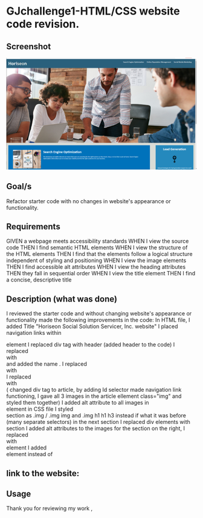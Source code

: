 # GJchallenge1-HTML/CSS website code revision.

## Screenshot
![Alt text](<Screenshot (5)-2.png>)
## Goal/s
Refactor starter code with no changes in website's appearance or functionality.

## Requirements
GIVEN a webpage meets accessibility standards
WHEN I view the source code
THEN I find semantic HTML elements
WHEN I view the structure of the HTML elements
THEN I find that the elements follow a logical structure independent of styling and positioning
WHEN I view the image elements
THEN I find accessible alt attributes
WHEN I view the heading attributes
THEN they fall in sequential order
WHEN I view the title element
THEN I find a concise, descriptive title


## Description (what was done)
I reviewed the starter code and without changing website's appearance or functionality made the following improvements in the code:
In HTML file,
I added Title "Horiseon Social Solution Servicer, Inc. website"
I placed navigation links within <nav>element
I replaced div tag with header (added header to the code)
I replaced <div class="hero"></div>  with  <section class="hero" name="background image"></section> and added the name .
I replaced <div class="content"> with <main class="content">
I replaced <div class="search-engine-optimization"> with  <article id="search-engine-optimization" class="img"> ( changed div tag to article, by adding Id selector made navigation link functioning, I gave all 3 images in the article ellement class="img" and styled them together)
I added alt attribute to all images in <article> element
in CSS file I styled <article> section as .img / .img img and .img h1 h1 h3 instead if what it was before (many separate selectors)
in the next section I replaced div elements with section
I added alt attributes to the images
for the section on the right, I replaced <div> with <aside> element
I added <footer> element instead of <div>
 
## link to the website: 

## Usage
Thank you for reviewing my work , 


